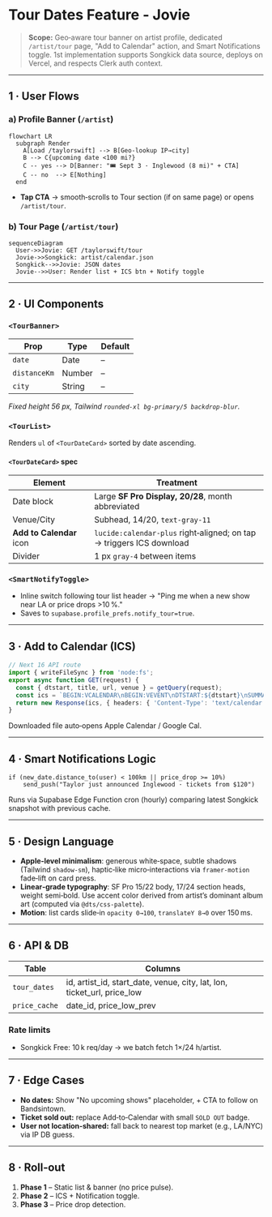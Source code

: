 # Tour Dates Feature - Jovie

> **Scope:** Geo‑aware tour banner on artist profile, dedicated `/artist/tour` page, "Add to Calendar" action, and Smart Notifications toggle. 1st implementation supports Songkick data source, deploys on Vercel, and respects Clerk auth context.

---

## 1 · User Flows

### a) Profile Banner (`/artist`)

```mermaid
flowchart LR
  subgraph Render
    A[Load /taylorswift] --> B[Geo‑lookup IP→city]
    B --> C{upcoming date <100 mi?}
    C -- yes --> D[Banner: "🎟 Sept 3 · Inglewood (8 mi)" + CTA]
    C -- no  --> E[Nothing]
  end
```

- **Tap CTA** → smooth‑scrolls to Tour section (if on same page) or opens `/artist/tour`.

### b) Tour Page (`/artist/tour`)

```mermaid
sequenceDiagram
  User->>Jovie: GET /taylorswift/tour
  Jovie->>Songkick: artist/calendar.json
  Songkick-->>Jovie: JSON dates
  Jovie-->>User: Render list + ICS btn + Notify toggle
```

---

## 2 · UI Components

### `<TourBanner>`

| Prop         | Type   | Default |
| ------------ | ------ | ------- |
| `date`       | Date   | –       |
| `distanceKm` | Number | –       |
| `city`       | String | –       |

_Fixed height 56 px, Tailwind `rounded-xl bg-primary/5 backdrop-blur`._

### `<TourList>`

Renders `ul` of `<TourDateCard>` sorted by date ascending.

#### `<TourDateCard>` spec

| Element                  | Treatment                                                            |
| ------------------------ | -------------------------------------------------------------------- |
| Date block               | Large **SF Pro Display, 20/28**, month abbreviated                   |
| Venue/City               | Subhead, 14/20, `text-gray-11`                                       |
| **Add to Calendar** icon | `lucide:calendar-plus` right‑aligned; on tap → triggers ICS download |
| Divider                  | 1 px `gray-4` between items                                          |

### `<SmartNotifyToggle>`

- Inline switch following tour list header → "Ping me when a new show near LA or price drops >10 %."
- Saves to `supabase.profile_prefs.notify_tour=true`.

---

## 3 · Add to Calendar (ICS)

```ts
// Next 16 API route
import { writeFileSync } from 'node:fs';
export async function GET(request) {
  const { dtstart, title, url, venue } = getQuery(request);
  const ics = `BEGIN:VCALENDAR\nBEGIN:VEVENT\nDTSTART:${dtstart}\nSUMMARY:${title} at ${venue}\nURL:${url}\nEND:VEVENT\nEND:VCALENDAR`;
  return new Response(ics, { headers: { 'Content-Type': 'text/calendar' } });
}
```

Downloaded file auto‑opens Apple Calendar / Google Cal.

---

## 4 · Smart Notifications Logic

```pseudo
if (new_date.distance_to(user) < 100km || price_drop >= 10%)
    send_push("Taylor just announced Inglewood · tickets from $120")
```

Runs via Supabase Edge Function cron (hourly) comparing latest Songkick snapshot with previous cache.

---

## 5 · Design Language

- **Apple‑level minimalism**: generous white‑space, subtle shadows (Tailwind `shadow-sm`), haptic‑like micro‑interactions via `framer‑motion` fade‑lift on card press.
- **Linear‑grade typography**: SF Pro 15/22 body, 17/24 section heads, weight semi‑bold. Use accent color derived from artist’s dominant album art (computed via `@dts/css‑palette`).
- **Motion**: list cards slide‑in `opacity 0→100`, `translateY 8→0` over 150 ms.

---

## 6 · API & DB

| Table         | Columns                                                                 |
| ------------- | ----------------------------------------------------------------------- |
| `tour_dates`  | id, artist_id, start_date, venue, city, lat, lon, ticket_url, price_low |
| `price_cache` | date_id, price_low_prev                                                 |

### Rate limits

- Songkick Free: 10 k req/day → we batch fetch 1×/24 h/artist.

---

## 7 · Edge Cases

- **No dates:** Show "No upcoming shows" placeholder, + CTA to follow on Bandsintown.
- **Ticket sold out:** replace Add‑to‑Calendar with small `SOLD OUT` badge.
- **User not location‑shared:** fall back to nearest top market (e.g., LA/NYC) via IP DB guess.

---

## 8 · Roll‑out

1. **Phase 1** – Static list & banner (no price pulse).
2. **Phase 2** – ICS + Notification toggle.
3. **Phase 3** – Price drop detection.
